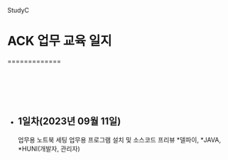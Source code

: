 StudyC
# ACK 업무 교육 일지
=============

<br/><br/><br/><br/>

* ## 1일차(2023년 09월 11일)

    업무용 노트북 세팅
    업무용 프로그램 설치 및 소스코드 프리뷰
    *델파이, *JAVA, *HUNI(개발자, 관리자)
